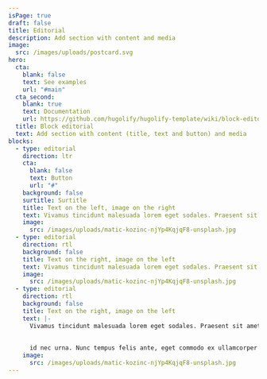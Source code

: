 ```yaml
---
isPage: true
draft: false
title: Editorial
description: Add section with content and media
image:
  src: /images/uploads/postcard.svg
hero:
  cta:
    blank: false
    text: See examples
    url: "#main"
  cta_second:
    blank: true
    text: Documentation
    url: https://github.com/hugolify/hugolify-template/wiki/block-editorial
  title: Block editorial
  text: Add section with content (title, text and button) and media
blocks:
  - type: editorial
    direction: ltr
    cta:
      blank: false
      text: Button
      url: "#"
    background: false
    surtitle: Surtitle
    title: Text on the left, image on the right
    text: Vivamus tincidunt malesuada lorem eget sodales. Praesent sit amet risus augue. Aliquam gravida posuere lectus ut volutpat. Quisque sed tortor vel tortor tincidunt tristique id nec urna. Nunc tempus     felis ante, eget commodo ex ullamcorper eu. Cras vel tincidunt urna. Aliquam tempor tincidunt augue, in iaculis neque consectetur et.
    image:
      src: /images/uploads/matic-kozinc-njYp4KqjqF8-unsplash.jpg
  - type: editorial
    direction: rtl
    background: false
    title: Text on the right, image on the left
    text: Vivamus tincidunt malesuada lorem eget sodales. Praesent sit amet risus augue. Aliquam gravida posuere lectus ut volutpat. Quisque sed tortor vel tortor tincidunt tristique id nec urna. Nunc tempus     felis ante, eget commodo ex ullamcorper eu. Cras vel tincidunt urna. Aliquam tempor tincidunt augue, in iaculis neque consectetur et.
    image:
      src: /images/uploads/matic-kozinc-njYp4KqjqF8-unsplash.jpg
  - type: editorial
    direction: rtl
    background: false
    title: Text on the right, image on the left
    text: |-
      Vivamus tincidunt malesuada lorem eget sodales. Praesent sit amet risus augue. Aliquam gravida posuere lectus ut volutpat. Quisque sed tortor vel tortor tincidunt tristique 
    
      
      id nec urna. Nunc tempus felis ante, eget commodo ex ullamcorper eu. Cras vel tincidunt urna. Aliquam tempor tincidunt augue, in iaculis neque consectetur et.
    image:
      src: /images/uploads/matic-kozinc-njYp4KqjqF8-unsplash.jpg
---
```

